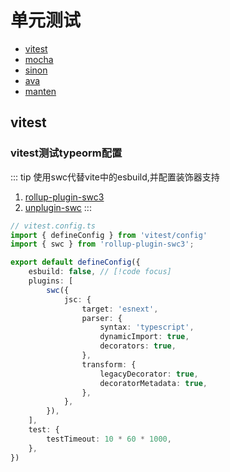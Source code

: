 # 单元测试

- [vitest](https://vitest.dev/)
- [mocha](https://mochajs.org/)
- [sinon](https://sinonjs.org/)
- [ava](https://github.com/avajs/ava)
- [manten](https://github.com/privatenumber/manten)


## vitest

### vitest测试typeorm配置

::: tip 使用swc代替vite中的esbuild,并配置装饰器支持
1. [rollup-plugin-swc3](https://www.npmjs.com/package/rollup-plugin-swc3)
2. [unplugin-swc](https://github.com/unplugin/unplugin-swc)
:::

```typescript
// vitest.config.ts
import { defineConfig } from 'vitest/config'
import { swc } from 'rollup-plugin-swc3';

export default defineConfig({
    esbuild: false, // [!code focus]
    plugins: [
        swc({
            jsc: {
                target: 'esnext',
                parser: {
                    syntax: 'typescript',
                    dynamicImport: true,
                    decorators: true,
                },
                transform: {
                    legacyDecorator: true,
                    decoratorMetadata: true,
                },
            },
        }),
    ],
    test: {
        testTimeout: 10 * 60 * 1000,
    },
})
```